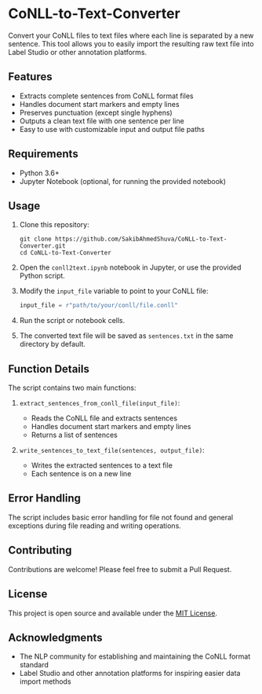 # CoNLL-to-Text-Converter

Convert your CoNLL files to text files where each line is separated by a new sentence. This tool allows you to easily import the resulting raw text file into Label Studio or other annotation platforms.

## Features

- Extracts complete sentences from CoNLL format files
- Handles document start markers and empty lines
- Preserves punctuation (except single hyphens)
- Outputs a clean text file with one sentence per line
- Easy to use with customizable input and output file paths

## Requirements

- Python 3.6+
- Jupyter Notebook (optional, for running the provided notebook)

## Usage

1. Clone this repository:
   ```
   git clone https://github.com/SakibAhmedShuva/CoNLL-to-Text-Converter.git
   cd CoNLL-to-Text-Converter
   ```

2. Open the `conll2text.ipynb` notebook in Jupyter, or use the provided Python script.

3. Modify the `input_file` variable to point to your CoNLL file:
   ```python
   input_file = r"path/to/your/conll/file.conll"
   ```

4. Run the script or notebook cells.

5. The converted text file will be saved as `sentences.txt` in the same directory by default.

## Function Details

The script contains two main functions:

1. `extract_sentences_from_conll_file(input_file)`:
   - Reads the CoNLL file and extracts sentences
   - Handles document start markers and empty lines
   - Returns a list of sentences

2. `write_sentences_to_text_file(sentences, output_file)`:
   - Writes the extracted sentences to a text file
   - Each sentence is on a new line

## Error Handling

The script includes basic error handling for file not found and general exceptions during file reading and writing operations.

## Contributing

Contributions are welcome! Please feel free to submit a Pull Request.

## License

This project is open source and available under the [MIT License](LICENSE).

## Acknowledgments

- The NLP community for establishing and maintaining the CoNLL format standard
- Label Studio and other annotation platforms for inspiring easier data import methods
